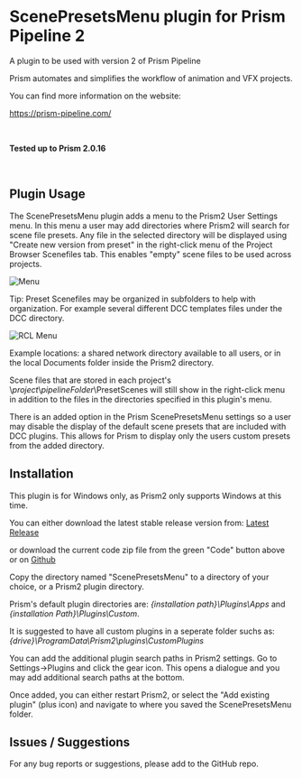 # **ScenePresetsMenu plugin for Prism Pipeline 2**
A plugin to be used with version 2 of Prism Pipeline 

Prism automates and simplifies the workflow of animation and VFX projects.

You can find more information on the website:

https://prism-pipeline.com/

<br/>

**Tested up to Prism 2.0.16**

<br/>

## **Plugin Usage**

The ScenePresetsMenu plugin adds a menu to the Prism2 User Settings menu.  In this menu a user may add directories where Prism2 will search for scene file presets.  Any file in the selected directory will be displayed using "Create new version from preset" in the right-click menu of the Project Browser Scenefiles tab.  This enables "empty" scene files to be used across projects.

![Menu](https://github.com/AltaArts/ScenePresetsMenu--Prism-Plugin/assets/86539171/55b1acc5-4389-48c6-b243-5e52e09fb675)



Tip:  Preset Scenefiles may be organized in subfolders to help with organization.  For example several different DCC templates files under the DCC directory.

![RCL Menu](https://github.com/AltaArts/ScenePresetsMenu--Prism-Plugin/assets/86539171/6712b7f2-f158-427a-8a70-23ceba8e1da7)


Example locations: a shared network directory available to all users, or in the local Documents folder inside the Prism2 directory.

Scene files that are stored in each project's \\*project*\\*pipelineFolder*\PresetScenes will still show in the right-click menu in addition to the files in the directories specified in this plugin's menu. 

There is an added option in the Prism ScenePresetsMenu settings so a user may disable the display of the default scene presets that are included with DCC plugins.  This allows for Prism to display only the users custom presets from the added directory.


## **Installation**

This plugin is for Windows only, as Prism2 only supports Windows at this time.

You can either download the latest stable release version from: [Latest Release](https://github.com/AltaArts/ScenePresetsMenu--Prism-Plugin/releases/latest)

or download the current code zip file from the green "Code" button above or on [Github](https://github.com/JBreckeen/ScenePresetsMenu--Prism-Plugin/tree/main)

Copy the directory named "ScenePresetsMenu" to a directory of your choice, or a Prism2 plugin directory.

Prism's default plugin directories are: *{installation path}\Plugins\Apps* and *{installation Path}\Plugins\Custom*.

It is suggested to have all custom plugins in a seperate folder suchs as: *{drive}\ProgramData\Prism2\plugins\CustomPlugins*

You can add the additional plugin search paths in Prism2 settings.  Go to Settings->Plugins and click the gear icon.  This opens a dialogue and you may add additional search paths at the bottom.

Once added, you can either restart Prism2, or select the "Add existing plugin" (plus icon) and navigate to where you saved the ScenePresetsMenu folder.


## **Issues / Suggestions**

For any bug reports or suggestions, please add to the GitHub repo.
